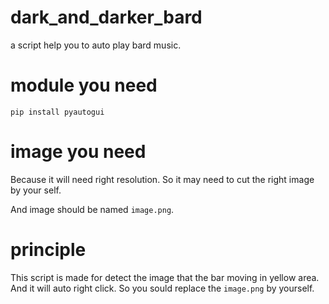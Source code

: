 # dark_and_darker_bard
a script help you to auto play bard music.

# module you need
```pip install pyautogui```

# image you need
Because it will need right resolution. So it may need to cut the right image by your self.

And image should be named ```image.png```.

# principle
This script is made for detect the image that the bar moving in yellow area. And it will auto right click. So you sould replace the ```image.png``` by yourself.
